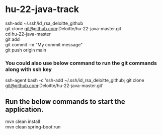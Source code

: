 # hu-22-java-track

ssh-add ~/.ssh/id_rsa_deloitte_github
<br/>
git clone git@github.com:Deloitte/hu-22-java-master.git
<br/>
cd hu-22-java-master
<br/>
git add <files>
<br/>
git commit -m "My commit message"
<br/>
git push origin main
<br/>

### You could also use below command to run the git commands along with ssh key
ssh-agent bash -c 'ssh-add ~/.ssh/id_rsa_deloitte_github; git clone git@github.com:Deloitte/hu-22-java-master.git'

## Run the below commands to start the application.
mvn clean install
<br/>
mvn clean spring-boot:run

 
